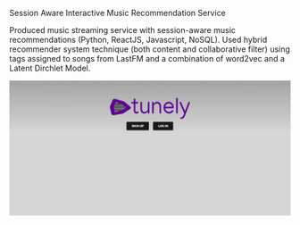 Session Aware Interactive Music Recommendation Service 

Produced music streaming service with session-aware music recommendations (Python, ReactJS, Javascript, NoSQL). 
Used hybrid recommender system technique (both content and collaborative filter) using tags assigned to songs from LastFM and a combination of word2vec and a Latent Dirchlet Model. 

![Alt text](pic1.png?raw=true "Home Page")
